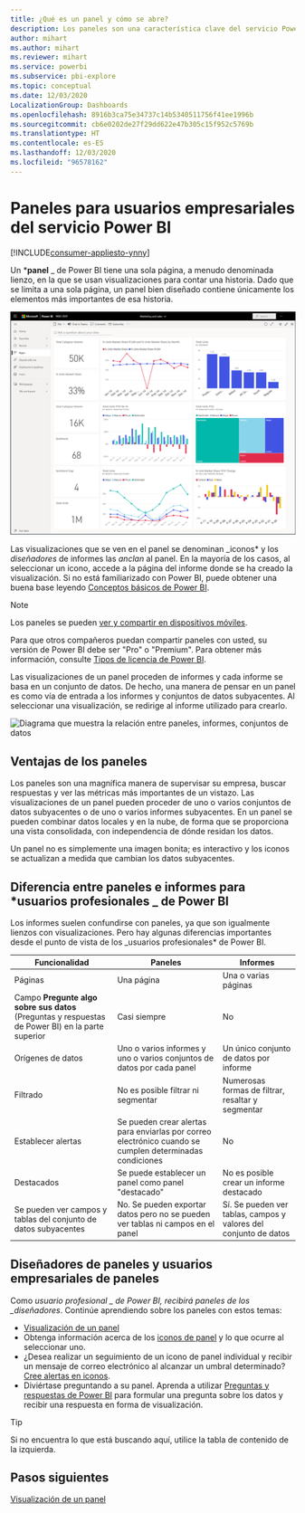 ```yaml
---
title: ¿Qué es un panel y cómo se abre?
description: Los paneles son una característica clave del servicio Power BI.
author: mihart
ms.author: mihart
ms.reviewer: mihart
ms.service: powerbi
ms.subservice: pbi-explore
ms.topic: conceptual
ms.date: 12/03/2020
LocalizationGroup: Dashboards
ms.openlocfilehash: 8916b3ca75e34737c14b5340511756f41ee1996b
ms.sourcegitcommit: cb6e0202de27f29dd622e47b305c15f952c5769b
ms.translationtype: HT
ms.contentlocale: es-ES
ms.lasthandoff: 12/03/2020
ms.locfileid: "96578162"
---
```

# <a name="dashboards-for-business-users-of-the-power-bi-service"></a>Paneles para usuarios empresariales del servicio Power BI

[!INCLUDE[consumer-appliesto-ynny](../includes/consumer-appliesto-ynny.md)]

Un ***panel** _ de Power BI tiene una sola página, a menudo denominada lienzo, en la que se usan visualizaciones para contar una historia. Dado que se limita a una sola página, un panel bien diseñado contiene únicamente los elementos más importantes de esa historia.

![captura de pantalla de un panel](media/end-user-dashboards/power-bi-dashboard.png)

Las visualizaciones que se ven en el panel se denominan _iconos* y los *diseñadores* de informes las *anclan* al panel. En la mayoría de los casos, al seleccionar un icono, accede a la página del informe donde se ha creado la visualización. Si no está familiarizado con Power BI, puede obtener una buena base leyendo [Conceptos básicos de Power BI](end-user-basic-concepts.md).

> [!NOTE]
> Los paneles se pueden [ver y compartir en dispositivos móviles](mobile/mobile-apps-view-dashboard.md).
>
> Para que otros compañeros puedan compartir paneles con usted, su versión de Power BI debe ser "Pro" o "Premium". Para obtener más información, consulte [Tipos de licencia de Power BI](end-user-license.md).

Las visualizaciones de un panel proceden de informes y cada informe se basa en un conjunto de datos. De hecho, una manera de pensar en un panel es como vía de entrada a los informes y conjuntos de datos subyacentes. Al seleccionar una visualización, se redirige al informe utilizado para crearlo.

![Diagrama que muestra la relación entre paneles, informes, conjuntos de datos](media/end-user-dashboards/power-bi-diagram.png)

## <a name="advantages-of-dashboards"></a>Ventajas de los paneles
Los paneles son una magnífica manera de supervisar su empresa, buscar respuestas y ver las métricas más importantes de un vistazo. Las visualizaciones de un panel pueden proceder de uno o varios conjuntos de datos subyacentes o de uno o varios informes subyacentes. En un panel se pueden combinar datos locales y en la nube, de forma que se proporciona una vista consolidada, con independencia de dónde residan los datos.

Un panel no es simplemente una imagen bonita; es interactivo y los iconos se actualizan a medida que cambian los datos subyacentes.

## <a name="dashboards-versus-reports-for-power-bi-business-users_"></a>Diferencia entre paneles e informes para ***usuarios profesionales** _ de Power BI
Los informes suelen confundirse con paneles, ya que son igualmente lienzos con visualizaciones. Pero hay algunas diferencias importantes desde el punto de vista de los _usuarios profesionales* de Power BI.

| **Funcionalidad** | **Paneles** | **Informes** |
| --- | --- | --- |
| Páginas |Una página |Una o varias páginas |
|Campo **Pregunte algo sobre sus datos** (Preguntas y respuestas de Power BI) en la parte superior |Casi siempre | No |
| Orígenes de datos |Uno o varios informes y uno o varios conjuntos de datos por cada panel |Un único conjunto de datos por informe |
| Filtrado |No es posible filtrar ni segmentar |Numerosas formas de filtrar, resaltar y segmentar |
| Establecer alertas |Se pueden crear alertas para enviarlas por correo electrónico cuando se cumplen determinadas condiciones |No |
| Destacados |Se puede establecer un panel como panel "destacado" |No es posible crear un informe destacado |
| Se pueden ver campos y tablas del conjunto de datos subyacentes |No. Se pueden exportar datos pero no se pueden ver tablas ni campos en el panel |Sí. Se pueden ver tablas, campos y valores del conjunto de datos |


## <a name="dashboard-designers-and-dashboard-business-users"></a>Diseñadores de paneles y usuarios empresariales de paneles
Como **_usuario profesional_* _ de Power BI, recibirá paneles de los _diseñadores*. Continúe aprendiendo sobre los paneles con estos temas:

* [Visualización de un panel](end-user-dashboard-open.md)
* Obtenga información acerca de los [iconos de panel](end-user-tiles.md) y lo que ocurre al seleccionar uno.
* ¿Desea realizar un seguimiento de un icono de panel individual y recibir un mensaje de correo electrónico al alcanzar un umbral determinado? [Cree alertas en iconos](end-user-alerts.md).
* Diviértase preguntando a su panel. Aprenda a utilizar [Preguntas y respuestas de Power BI](end-user-q-and-a.md) para formular una pregunta sobre los datos y recibir una respuesta en forma de visualización.

> [!TIP]
> Si no encuentra lo que está buscando aquí, utilice la tabla de contenido de la izquierda.
> 

## <a name="next-steps"></a>Pasos siguientes
[Visualización de un panel](end-user-dashboard-open.md) 